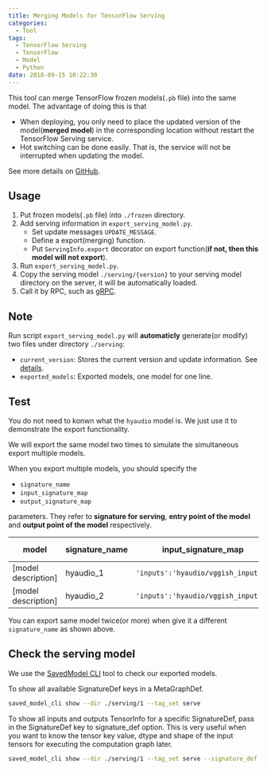 ```yaml
---
title: Merging Models for TensorFlow Serving
categories:
  - Tool
tags:
  - TensorFlow Serving
  - TensorFlow
  - Model
  - Python
date: 2018-09-15 10:22:30
---
```


This tool can merge TensorFlow frozen models(`.pb` file) into the same model. The advantage of doing this is that

- When deploying, you only need to place the updated version of the model(**merged model**) in the corresponding location without restart the TensorFlow Serving service.
- Hot switching can be done easily. That is, the service will not be interrupted when updating the model.

See more details on [GitHub][git].

## Usage

1. Put frozen models(`.pb` file) into `./frozen` directory.
2. Add serving information in `export_serving_model.py`.
    - Set update messages `UPDATE_MESSAGE`.
    - Define a export(merging) function.
    - Put `ServingInfo.export` decorator on export function(**if not, then this model will not export**).
3. Run `export_serving_model.py`.
4. Copy the serving model `./serving/{version}` to your serving model directory on the server, it will be automatically loaded.
5. Call it by RPC, such as [gRPC][grpc].

<!-- more -->


## Note

Run script `export_serving_model.py` will **automaticly** generate(or modify) two files under directory `./serving`:

- `current_version`: Stores the current version and update information. See [details](./serving/README.md).
- `exported_models`: Exported models, one model for one line.

## Test

You do not need to konwn what the `hyaudio` model is. We just use it
to demonstrate the export functionality.

We will export the same model two times to simulate the simultaneous
export multiple models.

When you export multiple models, you should specify the

- `signature_name` 
- `input_signature_map`
- `output_signature_map` 

parameters. They refer to **signature for serving**, **entry point of the model**
and **output point of the model** respectively. 


| model | signature_name | input_signature_map | output_signature_map | frozen location(`./frozen`) |
|----------------|---------------------|----------------------|-----------|------|
| [model description]  | hyaudio_1  | `'inputs':'hyaudio/vggish_input:0'` | `'classes':'hyaudio/predict_classes:0', 'probs':'hyaudio/predict_probs:0'` | `audio/hyaudio.pb` |
| [model description]  | hyaudio_2  | `'inputs':'hyaudio/vggish_input:0'` | `'classes':'hyaudio/predict_classes:0', 'probs':'hyaudio/predict_probs:0'` | `audio/hyaudio.pb` |

You can export same model twice(or more) when give it a different `signature_name` as shown above.

## Check the serving model

We use the [SavedModel CLI][saved_model_cli] tool to check our exported models.

To show all available SignatureDef keys in a MetaGraphDef.

```bash
saved_model_cli show --dir ./serving/1 --tag_set serve
```

To show all inputs and outputs TensorInfo for a specific SignatureDef, pass in the SignatureDef key to signature_def option. This is very useful when you want to know the tensor key value, dtype and shape of the input tensors for executing the computation graph later.

```bash
saved_model_cli show --dir ./serving/1 --tag_set serve --signature_def hyaudio_1
```

[git]: https://github.com/luuil/Merging-Models-for-TensorFlow-Serving
[grpc]: https://grpc.io/
[saved_model_cli]: https://www.tensorflow.org/versions/r1.2/programmers_guide/saved_model_cli/